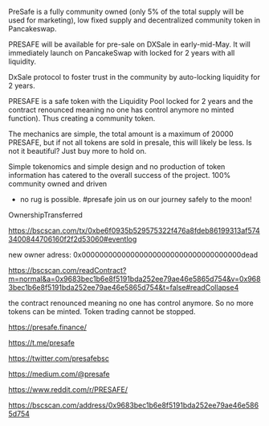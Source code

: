 PreSafe is a fully community owned (only 5% of the total supply will be used for marketing), low fixed supply and decentralized community token in Pancakeswap.

PRESAFE will be available for pre-sale on DXSale in early-mid-May. It will immediately launch on PancakeSwap with locked for 2 years with all liquidity.

DxSale protocol to foster trust in the community by auto-locking liquidity for 2 years.

PRESAFE is a safe token with the Liquidity Pool locked for 2 years and the contract renounced meaning no one has control anymore no minted function). Thus creating a community token.

The mechanics are simple, the total amount is a maximum of 20000 PRESAFE, but if not all tokens are sold in presale, this will likely be less. Is not it beautiful? Just buy more to hold on.

Simple tokenomics and simple design and no production of token information has catered to the overall success of the project. 100% community owned and driven 
- no rug is possible. #presafe join us on our journey safely to the moon!

OwnershipTransferred

https://bscscan.com/tx/0xbe6f0935b529575322f476a8fdeb86199313af5743400844706160f2f2d53060#eventlog

new owner adress: 0x000000000000000000000000000000000000dead

https://bscscan.com/readContract?m=normal&a=0x9683bec1b6e8f5191bda252ee79ae46e5865d754&v=0x9683bec1b6e8f5191bda252ee79ae46e5865d754&t=false#readCollapse4

the contract renounced meaning no one has control anymore. So no more tokens can be minted. Token trading cannot be stopped.


https://presafe.finance/

https://t.me/presafe

https://twitter.com/presafebsc

https://medium.com/@presafe

https://www.reddit.com/r/PRESAFE/

https://bscscan.com/address/0x9683bec1b6e8f5191bda252ee79ae46e5865d754
